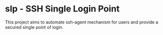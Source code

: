 slp - SSH Single Login Point
===

This project aims to automate ssh-agent mechanism for users and provide a secured single point of login.

